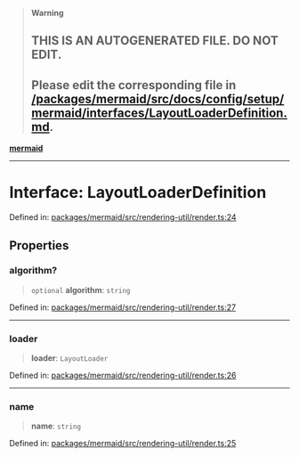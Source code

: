> **Warning**
>
> ## THIS IS AN AUTOGENERATED FILE. DO NOT EDIT.
>
> ## Please edit the corresponding file in [/packages/mermaid/src/docs/config/setup/mermaid/interfaces/LayoutLoaderDefinition.md](../../../../../packages/mermaid/src/docs/config/setup/mermaid/interfaces/LayoutLoaderDefinition.md).

[**mermaid**](../../README.md)

---

# Interface: LayoutLoaderDefinition

Defined in: [packages/mermaid/src/rendering-util/render.ts:24](https://github.com/mermaid-js/mermaid/blob/master/packages/mermaid/src/rendering-util/render.ts#L24)

## Properties

### algorithm?

> `optional` **algorithm**: `string`

Defined in: [packages/mermaid/src/rendering-util/render.ts:27](https://github.com/mermaid-js/mermaid/blob/master/packages/mermaid/src/rendering-util/render.ts#L27)

---

### loader

> **loader**: `LayoutLoader`

Defined in: [packages/mermaid/src/rendering-util/render.ts:26](https://github.com/mermaid-js/mermaid/blob/master/packages/mermaid/src/rendering-util/render.ts#L26)

---

### name

> **name**: `string`

Defined in: [packages/mermaid/src/rendering-util/render.ts:25](https://github.com/mermaid-js/mermaid/blob/master/packages/mermaid/src/rendering-util/render.ts#L25)
